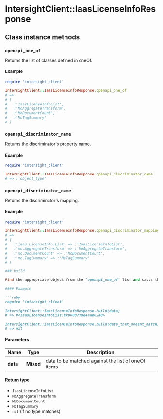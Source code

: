 # IntersightClient::IaasLicenseInfoResponse

## Class instance methods

### `openapi_one_of`

Returns the list of classes defined in oneOf.

#### Example

```ruby
require 'intersight_client'

IntersightClient::IaasLicenseInfoResponse.openapi_one_of
# =>
# [
#   :'IaasLicenseInfoList',
#   :'MoAggregateTransform',
#   :'MoDocumentCount',
#   :'MoTagSummary'
# ]
```

### `openapi_discriminator_name`

Returns the discriminator's property name.

#### Example

```ruby
require 'intersight_client'

IntersightClient::IaasLicenseInfoResponse.openapi_discriminator_name
# => :'object_type'
```

### `openapi_discriminator_name`

Returns the discriminator's mapping.

#### Example

```ruby
require 'intersight_client'

IntersightClient::IaasLicenseInfoResponse.openapi_discriminator_mapping
# =>
# {
#   :'iaas.LicenseInfo.List' => :'IaasLicenseInfoList',
#   :'mo.AggregateTransform' => :'MoAggregateTransform',
#   :'mo.DocumentCount' => :'MoDocumentCount',
#   :'mo.TagSummary' => :'MoTagSummary'
# }

### build

Find the appropriate object from the `openapi_one_of` list and casts the data into it.

#### Example

```ruby
require 'intersight_client'

IntersightClient::IaasLicenseInfoResponse.build(data)
# => #<IaasLicenseInfoList:0x00007fdd4aab02a0>

IntersightClient::IaasLicenseInfoResponse.build(data_that_doesnt_match)
# => nil
```

#### Parameters

| Name | Type | Description |
| ---- | ---- | ----------- |
| **data** | **Mixed** | data to be matched against the list of oneOf items |

#### Return type

- `IaasLicenseInfoList`
- `MoAggregateTransform`
- `MoDocumentCount`
- `MoTagSummary`
- `nil` (if no type matches)

